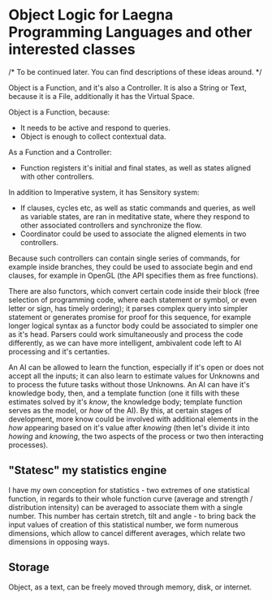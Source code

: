 # Object Logic for Laegna Programming Languages and other interested classes

/* To be continued later. You can find descriptions of these ideas around. */

Object is a Function, and it's also a Controller. It is also a String or Text, because it is a File, additionally it has the Virtual Space.

Object is a Function, because:
- It needs to be active and respond to queries.
- Object is enough to collect contextual data.

As a Function and a Controller:

- Function registers it's initial and final states, as well as states aligned with other controllers.

In addition to Imperative system, it has Sensitory system:

- If clauses, cycles etc, as well as static commands and queries, as well as variable states, are ran in meditative state, where they respond to other associated controllers and synchronize the flow.
- Coordinator could be used to associate the aligned elements in two controllers.

Because such controllers can contain single series of commands, for example inside branches, they could be used to associate begin and end clauses, for example in OpenGL (the API specifies them as free functions).

There are also functors, which convert certain code inside their block (free selection of programming code, where each statement or symbol, or even letter or sign, has timely ordering); it parses complex query into simpler statement or generates promise for proof for this sequence, for example longer logical syntax as a functor body could be associated to simpler one as it's head. Parsers could work simultaneously and process the code differently, as we can have more intelligent, ambivalent code left to AI processing and it's certanties.

An AI can be allowed to learn the function, especially if it's open or does not accept all the inputs; it can also learn to estimate values for Unknowns and to process the future tasks without those Unknowns. An AI can have it's knowledge body, then, and a template function (one it fills with these estimates solved by it's *know*, the knowledge body; template function serves as the model, or *how* of the AI). By this, at certain stages of development, more know could be involved with additional elements in the *how* appearing based on it's value after *knowing* (then let's divide it into *howing* and *knowing*, the two aspects of the process or two then interacting processes).

## "Statesc" my statistics engine

I have my own conception for statistics - two extremes of one statistical function, in regards to their whole function curve (average and strength / distribution intensity) can be averaged to associate them with a single number. This number has certain stretch, tilt and angle - to bring back the input values of creation of this statistical number, we form numerous dimensions, which allow to cancel different averages, which relate two dimensions in opposing ways.

## Storage

Object, as a text, can be freely moved through memory, disk, or internet.
